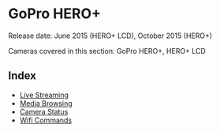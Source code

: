 # GoPro HERO+

Release date: June 2015 (HERO+ LCD), October 2015 (HERO+)

Cameras covered in this section: GoPro HERO+, HERO+ LCD

## Index

* [Live Streaming](/HERO/Livestreaming.md)
* [Media Browsing](/HERO/Mediabrowsing.md)
* [Camera Status](/HERO/CameraStatus.md)
* [Wifi Commands](/HERO/WifiCommands.md)
